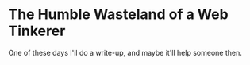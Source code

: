The Humble Wasteland of a Web Tinkerer
======================================

One of these days I'll do a write-up, and maybe it'll help someone then.
